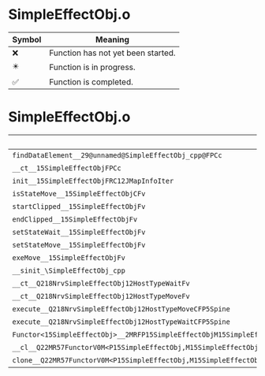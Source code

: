 # SimpleEffectObj.o
| Symbol | Meaning 
| ------------- | ------------- 
| :x: | Function has not yet been started. 
| :eight_pointed_black_star: | Function is in progress. 
| :white_check_mark: | Function is completed. 


# SimpleEffectObj.o
| Symbol | Decompiled? |
| ------------- | ------------- |
| `findDataElement__29@unnamed@SimpleEffectObj_cpp@FPCc` | :x: |
| `__ct__15SimpleEffectObjFPCc` | :x: |
| `init__15SimpleEffectObjFRC12JMapInfoIter` | :x: |
| `isStateMove__15SimpleEffectObjCFv` | :x: |
| `startClipped__15SimpleEffectObjFv` | :x: |
| `endClipped__15SimpleEffectObjFv` | :x: |
| `setStateWait__15SimpleEffectObjFv` | :x: |
| `setStateMove__15SimpleEffectObjFv` | :x: |
| `exeMove__15SimpleEffectObjFv` | :x: |
| `__sinit_\SimpleEffectObj_cpp` | :x: |
| `__ct__Q218NrvSimpleEffectObj12HostTypeWaitFv` | :x: |
| `__ct__Q218NrvSimpleEffectObj12HostTypeMoveFv` | :x: |
| `execute__Q218NrvSimpleEffectObj12HostTypeMoveCFP5Spine` | :x: |
| `execute__Q218NrvSimpleEffectObj12HostTypeWaitCFP5Spine` | :x: |
| `Functor<15SimpleEffectObj>__2MRFP15SimpleEffectObjM15SimpleEffectObjFPCvPv_v_Q22MR57FunctorV0M<P15SimpleEffectObj,M15SimpleEffectObjFPCvPv_v>` | :x: |
| `__cl__Q22MR57FunctorV0M<P15SimpleEffectObj,M15SimpleEffectObjFPCvPv_v>CFv` | :x: |
| `clone__Q22MR57FunctorV0M<P15SimpleEffectObj,M15SimpleEffectObjFPCvPv_v>CFP7JKRHeap` | :x: |
